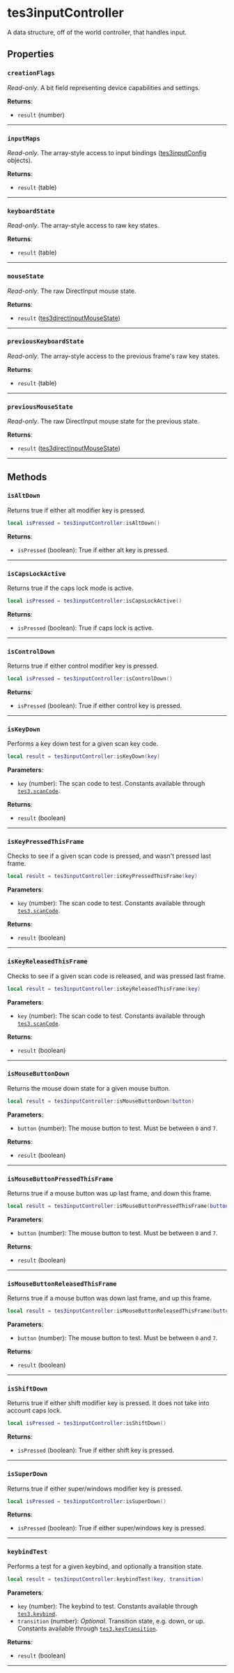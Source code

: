 # tes3inputController

A data structure, off of the world controller, that handles input.

## Properties

### `creationFlags`

*Read-only*. A bit field representing device capabilities and settings.

**Returns**:

* `result` (number)

***

### `inputMaps`

*Read-only*. The array-style access to input bindings ([tes3inputConfig](https://mwse.github.io/MWSE/types/tes3inputConfig/) objects).

**Returns**:

* `result` (table)

***

### `keyboardState`

*Read-only*. The array-style access to raw key states.

**Returns**:

* `result` (table)

***

### `mouseState`

*Read-only*. The raw DirectInput mouse state.

**Returns**:

* `result` ([tes3directInputMouseState](../../types/tes3directInputMouseState))

***

### `previousKeyboardState`

*Read-only*. The array-style access to the previous frame's raw key states.

**Returns**:

* `result` (table)

***

### `previousMouseState`

*Read-only*. The raw DirectInput mouse state for the previous state.

**Returns**:

* `result` ([tes3directInputMouseState](../../types/tes3directInputMouseState))

***

## Methods

### `isAltDown`

Returns true if either alt modifier key is pressed.

```lua
local isPressed = tes3inputController:isAltDown()
```

**Returns**:

* `isPressed` (boolean): True if either alt key is pressed.

***

### `isCapsLockActive`

Returns true if the caps lock mode is active.

```lua
local isPressed = tes3inputController:isCapsLockActive()
```

**Returns**:

* `isPressed` (boolean): True if caps lock is active.

***

### `isControlDown`

Returns true if either control modifier key is pressed.

```lua
local isPressed = tes3inputController:isControlDown()
```

**Returns**:

* `isPressed` (boolean): True if either control key is pressed.

***

### `isKeyDown`

Performs a key down test for a given scan key code.

```lua
local result = tes3inputController:isKeyDown(key)
```

**Parameters**:

* `key` (number): The scan code to test. Constants available through [`tes3.scanCode`](https://mwse.github.io/MWSE/references/scan-codes/).

**Returns**:

* `result` (boolean)

***

### `isKeyPressedThisFrame`

Checks to see if a given scan code is pressed, and wasn't pressed last frame.

```lua
local result = tes3inputController:isKeyPressedThisFrame(key)
```

**Parameters**:

* `key` (number): The scan code to test. Constants available through [`tes3.scanCode`](https://mwse.github.io/MWSE/references/scan-codes/).

**Returns**:

* `result` (boolean)

***

### `isKeyReleasedThisFrame`

Checks to see if a given scan code is released, and was pressed last frame.

```lua
local result = tes3inputController:isKeyReleasedThisFrame(key)
```

**Parameters**:

* `key` (number): The scan code to test. Constants available through [`tes3.scanCode`](https://mwse.github.io/MWSE/references/scan-codes/).

**Returns**:

* `result` (boolean)

***

### `isMouseButtonDown`

Returns the mouse down state for a given mouse button.

```lua
local result = tes3inputController:isMouseButtonDown(button)
```

**Parameters**:

* `button` (number): The mouse button to test. Must be between `0` and `7`.

**Returns**:

* `result` (boolean)

***

### `isMouseButtonPressedThisFrame`

Returns true if a mouse button was up last frame, and down this frame.

```lua
local result = tes3inputController:isMouseButtonPressedThisFrame(button)
```

**Parameters**:

* `button` (number): The mouse button to test. Must be between `0` and `7`.

**Returns**:

* `result` (boolean)

***

### `isMouseButtonReleasedThisFrame`

Returns true if a mouse button was down last frame, and up this frame.

```lua
local result = tes3inputController:isMouseButtonReleasedThisFrame(button)
```

**Parameters**:

* `button` (number): The mouse button to test. Must be between `0` and `7`.

**Returns**:

* `result` (boolean)

***

### `isShiftDown`

Returns true if either shift modifier key is pressed. It does not take into account caps lock.

```lua
local isPressed = tes3inputController:isShiftDown()
```

**Returns**:

* `isPressed` (boolean): True if either shift key is pressed.

***

### `isSuperDown`

Returns true if either super/windows modifier key is pressed.

```lua
local isPressed = tes3inputController:isSuperDown()
```

**Returns**:

* `isPressed` (boolean): True if either super/windows key is pressed.

***

### `keybindTest`

Performs a test for a given keybind, and optionally a transition state.

```lua
local result = tes3inputController:keybindTest(key, transition)
```

**Parameters**:

* `key` (number): The keybind to test. Constants available through [`tes3.keybind`](https://mwse.github.io/MWSE/references/keybinds/).
* `transition` (number): *Optional*. Transition state, e.g. down, or up. Constants available through [`tes3.keyTransition`](https://mwse.github.io/MWSE/references/key-transitions/).

**Returns**:

* `result` (boolean)

***

